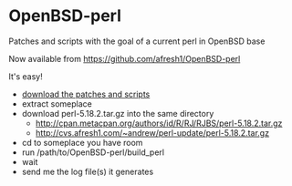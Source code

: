 OpenBSD-perl
============

Patches and scripts with the goal of a current perl in OpenBSD base

Now available from https://github.com/afresh1/OpenBSD-perl

It's easy!

* [download the patches and scripts](https://github.com/afresh1/OpenBSD-perl/archive/master.tar.gz)
* extract someplace
* download perl-5.18.2.tar.gz into the same directory
    * http://cpan.metacpan.org/authors/id/R/RJ/RJBS/perl-5.18.2.tar.gz
    * http://cvs.afresh1.com/~andrew/perl-update/perl-5.18.2.tar.gz
* cd to someplace you have room
* run /path/to/OpenBSD-perl/build_perl
* wait
* send me the log file(s) it generates
